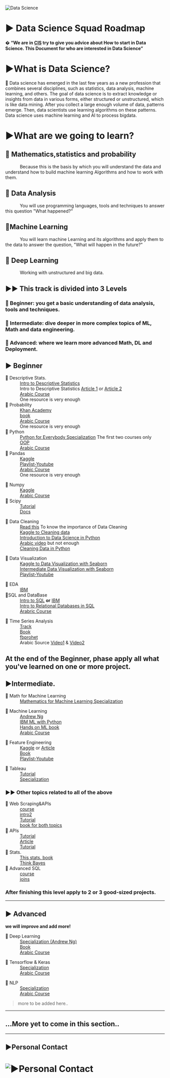 ![Data Science](https://user-images.githubusercontent.com/55801427/127027935-5d7d6de8-1a2d-411b-ac8d-6c07856c6f96.png)


# ▶ Data Science Squad Roadmap

**� “We are in [CIS](https://www.facebook.com/cisteam15/) try to give you advice about How to start in Data Science. This Document for who are interested in Data Science”**


# **▶What is Data Science?**

📌 Data science has emerged in the last few years as a new profession that combines several disciplines, such as statistics, data analysis, machine learning, and others. The goal of data science is to extract knowledge or insights from data in various forms, either structured or unstructured, which is like data mining. After you collect a large enough volume of data, patterns emerge. Then, data scientists use learning algorithms on these patterns. Data science uses machine learning and AI to process bigdata.


# **▶What are we going to learn?**
## **📌 Mathematics,statistics and probability**
 &emsp;&emsp;&emsp; Because this is the basis by which you will understand the data and understand how to build machine learning Algorithms and how to work with them.

## **📌 Data Analysis**
 &emsp;&emsp;&emsp; You will use programming languages, tools and techniques to answer this question "What happened?"

## **📌Machine Learning**
 &emsp;&emsp;&emsp; You will learn machine Learning and its algorithms and apply them to the data to answer the question, "What will happen in the future?"

## **📌 Deep Learning**
 &emsp;&emsp;&emsp; Working with unstructured and big data.

## ▶▶ This track is divided into 3 Levels

 ### 📌 Beginner: you get a basic understanding of data analysis, tools and techniques.
 ### 📌 Intermediate: dive deeper in more complex topics of ML, Math and data engineering.
 ### 📌 Advanced: where we learn more advanced Math, DL and Deployment.


## ▶ Beginner

 📌 Descriptive Stats. <br>
       &emsp;&emsp;&emsp; [Intro to Descriptive Statistics](https://www.udacity.com/course/intro-to-descriptive-statistics--ud827)<br>
       &emsp;&emsp;&emsp; Intro to Descriptive Statistics [Article 1](https://towardsdatascience.com/descriptive-statistics-f2beeaf7a8df) or  [Article 2](https://towardsdatascience.com/intro-to-descriptive-statistics-252e9c464ac9)<br>
       &emsp;&emsp;&emsp; [Arabic Course](https://www.youtube.com/watch?v=d5jh5mmwcKI&list=PLY99ZSsxRyJiu6kb4WRRpeEFqK1pAr-EO) <br>
       &emsp;&emsp;&emsp; One resource is very enough<br>
📌 Probability<br>
        &emsp;&emsp;&emsp; [Khan Academy](https://www.khanacademy.org/math/statistics-probability/probability-library)<br>
        &emsp;&emsp;&emsp; [book](https://drive.google.com/file/d/1oQMZQk0KSoLsOjDKnjWWoKWIF_LFCV5a/view?usp=sharing)<br>
        &emsp;&emsp;&emsp; [Arabic Course](https://www.youtube.com/playlist?list=PL158D091D26F47358)<br>
        &emsp;&emsp;&emsp; One resource is very enough<br>
📌 Python<br>
        &emsp;&emsp;&emsp; [Python for Everybody Specialization](https://www.coursera.org/specializations/python?utm_source=gg&utm_medium=sem&utm_campaign=06-PythonforEverybody-ROW&utm_content=06-PythonforEverybody-ROW&campaignid=6493101579&adgroupid=78324461952&device=c&keyword=python%20for%20everybody&matchtype=b&network=g&devicemodel=&adpostion=&creativeid=506575876033&hide_mobile_promo&gclid=CjwKCAjwuvmHBhAxEiwAWAYj-OMK-fbA-32Ttea7ajCBqMTvMhwYb7COxBlgOJrGNnsv2NqxPHAAgRoCHRUQAvD_BwE#courses) The first two courses only<br>
        &emsp;&emsp;&emsp; [OOP](https://learn.datacamp.com/courses/object-oriented-programming-in-python)<br>
        &emsp;&emsp;&emsp; [Arabic Course](https://www.youtube.com/watch?v=MxYLqE3Ils8&list=PLHIfW1KZRIfnM9y0sQRwjVz2-IwvnEJep)<br>
📌 Pandas<br>
        &emsp;&emsp;&emsp; [Kaggle](https://www.kaggle.com/learn/pandas)<br>
        &emsp;&emsp;&emsp; [Playlist-Youtube](https://www.youtube.com/watch?v=yzIMircGU5I&list=PL5-da3qGB5ICCsgW1MxlZ0Hq8LL5U3u9y&index=1)<br>
        &emsp;&emsp;&emsp; [Arabic Course](https://www.youtube.com/watch?v=3ISW655DemU&list=PLvLvlVqNQGHCb2_ygmr1DQOMOv0yXp84F)<br>
        &emsp;&emsp;&emsp; One resource is very enough <br>
   
📌 Numpy<br>
        &emsp;&emsp;&emsp; [Kaggle](https://www.kaggle.com/legendadnan/numpy-tutorial-for-beginners-data-science)<br>
        &emsp;&emsp;&emsp; [Arabic Course](https://www.youtube.com/watch?v=5-5CrLmf2vk&list=PLIA_seGogbkGDYq-dnVCsELEIq_7HK7Ca)<br>
📌 Scipy<br>
        &emsp;&emsp;&emsp; [Tutorial](https://cs231n.github.io/python-numpy-tutorial/#scipy)<br>
        &emsp;&emsp;&emsp; [Docs](https://docs.scipy.org/doc/scipy/reference/tutorial/general.html)<br>
        
📌 Data Cleaning<br>
        &emsp;&emsp;&emsp; [Read this](https://towardsdatascience.com/the-ultimate-guide-to-data-cleaning-3969843991d4) To know the importance of Data Cleaning<br>
        &emsp;&emsp;&emsp; [Kaggle to Cleaning data](https://www.kaggle.com/learn/data-cleaning)<br>
        &emsp;&emsp;&emsp; [Introduction to Data Science in Python](https://www.coursera.org/learn/python-data-analysis?specialization=data-science-python)<br/>
        &emsp;&emsp;&emsp; [Arabic video](https://www.youtube.com/watch?v=Mrd56i_U6cM) but not enough<br/>
        &emsp;&emsp;&emsp; [Cleaning Data in Python](https://learn.datacamp.com/courses/cleaning-data-in-python)<br>
 

📌 Data Visualization<br>
        &emsp;&emsp;&emsp; [Kaggle to Data Visualization with Seaborn](https://www.kaggle.com/learn/data-visualization)<br>
        &emsp;&emsp;&emsp; [Intermediate Data Visualization with Seaborn](https://learn.datacamp.com/courses/intermediate-data-visualization-with-seaborn)<br>
        &emsp;&emsp;&emsp; [Playlist-Youtube](https://www.youtube.com/watch?v=z7ZINBk8EUk&list=PL998lXKj66MpNd0_XkEXwzTGPxY2jYM2d)<br>

📌 EDA<br>
        &emsp;&emsp;&emsp; [IBM](https://www.coursera.org/learn/ibm-exploratory-data-analysis-for-machine-learning) <br>
 📌SQL and DataBase<br>
         &emsp;&emsp;&emsp;  [Intro to SQL](https://learn.datacamp.com/courses/introduction-to-sql) **or** [IBM](https://www.coursera.org/learn/sql-data-science)<br>
         &emsp;&emsp;&emsp;  [Intro to Relational Databases in SQL](https://learn.datacamp.com/courses/introduction-to-relational-databases-in-sql)<br>
         &emsp;&emsp;&emsp;  [Arabric Course](https://www.youtube.com/watch?v=B7evUQGmN6M&list=PLfM2wZNebA2zROxUcAbGxNrpVZncsF3oD)

📌 Time Series Analysis<br>
         &emsp;&emsp;&emsp;  [Track](https://learn.datacamp.com/skill-tracks/time-series-with-python)<br>
         &emsp;&emsp;&emsp;  [Book](https://www.oreilly.com/library/view/practical-time-series/9781492041641/?fbclid=IwAR20cq7hAdWf6voOd61u-pNzZCHvB0rZhT_BUoGTAXxPBhhi82p8BhxLEsI)<br>
         &emsp;&emsp;&emsp;  [fbprohet](https://facebook.github.io/prophet/docs/quick_start.html)<br>
         &emsp;&emsp;&emsp;  Arabic Source [Video1](https://www.youtube.com/watch?v=TvhaHPq6xLU&list=TLPQMjYwNzIwMjEPGXX6392WJA&index=1) & [Video2](https://www.youtube.com/watch?v=mipF7mRVpk0&list=TLPQMjYwNzIwMjEPGXX6392WJA&index=2)

At the end of the Beginner, phase apply all what you've learned on one or more project.
--------------------------------------------------------------------------------------------------------
## ▶Intermediate.

📌 Math for Machine Learning <br>
         &emsp;&emsp;&emsp;  [Mathematics for Machine Learning Specialization](https://www.coursera.org/specializations/mathematics-machine-learning)<br>

📌 Machine Learning<br>
     &emsp;&emsp;&emsp;  [Andrew Ng](https://www.coursera.org/learn/machine-learning)<br>
      &emsp;&emsp;&emsp; [IBM ML with Python](https://www.coursera.org/learn/machine-learning-with-python)<br>
      &emsp;&emsp;&emsp; [Hands on ML book](https://drive.google.com/file/d/15J7YoyRcmwQE2mgW5yVs-MrPL3YtmuSz/view?usp=sharing&fbclid=IwAR1RVi90sfrggEaZnc1roXW9H8AGECyHcsQnZw22FORq-HSaP0VlBU5CAiM)<br>
      &emsp;&emsp;&emsp; [Arabic Course](https://www.youtube.com/c/HeshamAsem/playlists)<br>

📌 Feature Engineering<br>
      &emsp;&emsp;&emsp; [Kaggle](https://www.kaggle.com/learn/feature-engineering) or [Article](https://www.medium.com/m/global-identity?redirectUrl=https%3A%2F%2Ftowardsdatascience.com%2Ffeature-engineering-for-machine-learning-3a5e293a5114)<br>
      &emsp;&emsp;&emsp; [Book](https://b-ok.cc/book/3583182/056a36)<br>
      &emsp;&emsp;&emsp; [Playlist-Youtube](https://www.youtube.com/watch?v=pYVScuY-GPk&list=PLeo1K3hjS3ut5olrDIeVXk9N3Q7mKhDxO)<br>

📌 Tableau <br>
     &emsp;&emsp;&emsp; [Tutorial](https://www.datacamp.com/community/tutorials/data-visualisation-tableau)<br>
     &emsp;&emsp;&emsp; [Specialization](https://www.coursera.org/specializations/data-visualization)<br>

### ▶▶ Other topics related to all of the above
📌 Web Scraping&APIs<br>
       &emsp;&emsp;&emsp; [course](https://learn.datacamp.com/courses/web-scraping-with-python)<br>
       &emsp;&emsp;&emsp; [intro2](https://www.dataquest.io/blog/web-scraping-tutorial-python/)<br>
       &emsp;&emsp;&emsp; [Tutorial](https://realpython.com/beautiful-soup-web-scraper-python/)<br>
       &emsp;&emsp;&emsp; [book for both topics](https://b-ok.africa/book/3515980/5d50aa)<br>
📌 APIs <br>
       &emsp;&emsp;&emsp; [Tutorial](https://www.dataquest.io/blog/python-api-tutorial/)<br>
       &emsp;&emsp;&emsp; [Article](https://medium.com/m/global-identity?redirectUrl=https%3A%2F%2Ftowardsdatascience.com%2Fhow-to-pull-data-from-an-api-using-python-requests-edcc8d6441b1)<br>
       &emsp;&emsp;&emsp; [Tutorial](https://rapidapi.com/blog/how-to-use-an-api-with-python/)<br>
📌 Stats.<br>
      &emsp;&emsp;&emsp; [This stats. book](https://b-ok.africa/book/2737548/7659e9)<br>
      &emsp;&emsp;&emsp; [Think Bayes](https://b-ok.africa/book/2737587/ab97d5)<br>
📌 Advanced SQL<br>
       &emsp;&emsp;&emsp; [course](https://www.coursera.org/lecture/data-driven-astronomy/more-advanced-sql-GDmo5)<br>
       &emsp;&emsp;&emsp; [joins](https://learn.datacamp.com/courses/joining-data-in-postgresql)<br>


###   After finishing this level apply to 2 or 3 good-sized projects.
--------------------------------------------------------------------------------------------------------
## ▶ Advanced
**we will improve and add more!**

📌 Deep Learning <br>
      &emsp;&emsp;&emsp; [Specialization (Andrew Ng)](https://www.coursera.org/specializations/deep-learning)<br>
      &emsp;&emsp;&emsp; [Book](https://d2l.ai/d2l-en.pdf?fbclid=IwAR0sVdA8VFYpNZCpYZHgo_kl_HYrjcjDfjEka26D8xRWAhbhh6mmSNIXg3U)<br>
      &emsp;&emsp;&emsp; [Arabic Course](https://www.youtube.com/watch?v=UKk3K0g7cP8&list=PL6-3IRz2XF5UiBoBDgeu5T3TyOIrgQ3r9)

📌 Tensorflow & Keras <br>
       &emsp;&emsp;&emsp; [Specialization](https://www.coursera.org/specializations/tensorflow-in-practice)<br>
       &emsp;&emsp;&emsp; [Arabic Course](https://www.youtube.com/watch?v=ohyn_MzS_hE&list=PL6-3IRz2XF5VbuU2T0gS_mFhCpKmLxvCP)<br>


📌 NLP <br>
      &emsp;&emsp;&emsp; [Specialization](https://www.coursera.org/specializations/natural-language-processing)<br>
      &emsp;&emsp;&emsp; [Arabic Course](https://www.youtube.com/c/HeshamAsem/playlists)


> more to be added here..

***

## ...More yet to come in this section..

***

## **▶Personal Contact**
# ![**▶Personal Contact**](https://user-images.githubusercontent.com/55801427/127300405-7c5525af-ee28-442e-94e2-2bf4494f9f7b.png)
